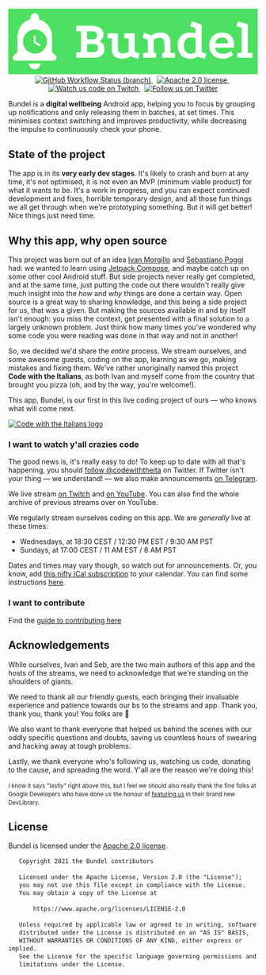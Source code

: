 <p align="center">
  <img alt="Bundel logo" src="art/logo_horiz@2x.png" /><br/>


  <a href="https://github.com/code-with-the-italians/Bundel/actions/workflows/buildbot.yml" target=_blank>
    <img alt="GitHub Workflow Status (branch)" src="https://img.shields.io/github/workflow/status/code-with-the-italians/bundel/buildbot/main?logo=github"/>
  </a>
  &nbsp;
  <a href="https://github.com/code-with-the-italians/Bundel/blob/main/LICENSE" target=_blank>
  <img alt="Apache 2.0 license" src="https://img.shields.io/github/license/code-with-the-italians/bundel"/>
  </a>
  &nbsp;
  <a href="https://cwti.link/twitch" target=_blank>
    <img alt="Watch us code on Twitch" src="https://img.shields.io/twitch/status/codewiththeitalians?logo=twitch&logoColor=white"/>
  </a>
  &nbsp;
  <a href="https://cwti.link/twitter" target=_blank>
    <img alt="Follow us on Twitter" src="https://img.shields.io/twitter/follow/codewiththeita?label=follow%20us"/>
  </a>
</p>

Bundel is a **digital wellbeing** Android app, helping you to focus by grouping up
notifications and only releasing them in batches, at set times. This minimises context
switching and improves productivity, while decreasing the impulse to continuously check
your phone.

## State of the project
The app is in its **very early dev stages**. It's likely to crash and burn at any time, it's not optimised,
it is not even an MVP (minimum viable product) for what it wants to be. It's a work in progress, and you
can expect continued development and fixes, horrible temporary design, and all those fun things we all get
through when we're prototyping something. But it will get better! Nice things just need time.

## Why this app, why open source
This project was born out of an idea [Ivan Morgillo](https://github.com/hamen) and [Sebastiano Poggi](https://github.com/rock3r)
had: we wanted to learn using [Jetpack Compose](https://developer.android.com/jetpack/compose), and maybe catch up on some
other cool Android stuff. But side projects never really get completed, and at the same time, just putting
the code out there wouldn't really give much insight into the _how_ and _why_ things are done a certain way.
Open source is a great way to sharing knowledge, and this being a side project for us, that was a given. But
making the sources available in and by itself isn't enough: you miss the context, get presented with a final
solution to a largely unknown problem. Just think how many times you've wondered why some code you were
reading was done in that way and not in another!

So, we decided we'd share the _entire_ process. We stream ourselves, and some awesome guests, coding on the
app, learning as we go, making mistakes and fixing them. We've rather unoriginally named this project
**Code with the Italians**, as both Ivan and myself come from the country that brought you pizza (oh, and by
the way, you're welcome!).

This app, Bundel, is our first in this live coding project of ours — who knows what will come next.


<a href="https://cwti.link/twitter" target=_blank>
  <img alt="Code with the Italians logo" width="512px" src="https://github.com/code-with-the-italians/Bundel/raw/main/art/CWI-logo-horizontal.svg"/>
</a>

### I want to watch y'all crazies code
The good news is, it's really easy to do! To keep up to date with all that's happening, you should
[follow @codewiththeita](https://cwti.link/twitter) on Twitter. If Twitter isn't your
thing — we understand! — we also make announcements [on Telegram](cwti.link).

We live stream [on Twitch](https://cwti.link/twitch) and [on YouTube](https://cwti.link/yt).
You can also find the whole archive of previous streams over on YouTube.

We regularly stream ourselves coding on this app. We are _generally_ live at these times:
* Wednesdays, at 18:30 CEST / 12:30 PM EST / 9:30 AM PST
* Sundays, at 17:00 CEST / 11 AM EST / 8 AM PST

Dates and times may vary though, so watch out for announcements. Or, you know, add
[this nifty iCal subscription](https://cwti.link/cal) to your calendar. You can find some instructions
[here](https://twitter.com/codewiththeita/status/1389220980506173445).

### I want to contribute
Find the [guide to contributing here](CONTRIBUTING.md)

## Acknowledgements
While ourselves, Ivan and Seb, are the two main authors of this app and the hosts of the streams,
we need to acknowledge that we're standing on the shoulders of giants.

We need to thank all our friendly guests, each bringing their invaluable experience and patience
towards our bs to the streams and app. Thank you, thank you, thank you! You folks are 💛

We also want to thank everyone that helped us behind the scenes with our oddly specific questions
and doubts, saving us countless hours of swearing and hacking away at tough problems.

Lastly, we thank everyone who's following us, watching us code, donating to the cause, and spreading
the word.  Y'all are the reason we're doing this!

<small>I know it says "lastly" right above this, but I feel we should also really thank the fine folks
at Google Developers who have done us the honour of [featuring us](https://devlibrary.withgoogle.com/products/android/repos/rock3r-Bundel)
in their brand new DevLibrary.</small>

## License
Bundel is licensed under the [Apache 2.0 license](LICENSE).

```
   Copyright 2021 the Bundel contributors

   Licensed under the Apache License, Version 2.0 (the "License");
   you may not use this file except in compliance with the License.
   You may obtain a copy of the License at

       https://www.apache.org/licenses/LICENSE-2.0

   Unless required by applicable law or agreed to in writing, software
   distributed under the License is distributed on an "AS IS" BASIS,
   WITHOUT WARRANTIES OR CONDITIONS OF ANY KIND, either express or implied.
   See the License for the specific language governing permissions and
   limitations under the License.
```
